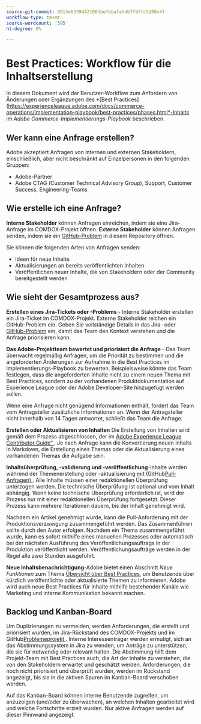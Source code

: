 ```yaml
---
source-git-commit: 8013e6339d42108dbefbbafa5db7f9ffc5288c4f
workflow-type: tm+mt
source-wordcount: '595'
ht-degree: 0%

---
```

# Best Practices: Workflow für die Inhaltserstellung

In diesem Dokument wird der Benutzer-Workflow zum Anfordern von Änderungen oder Ergänzungen des *[Best Practices] (https://experienceleague.adobe.com/docs/commerce-operations/implementation-playbook/best-practices/phases.html*-Inhalts im *Adobe Commerce-Implementierungs-Playbook* beschrieben.

## Wer kann eine Anfrage erstellen?

Adobe akzeptiert Anfragen von internen und externen Stakeholdern, einschließlich, aber nicht beschränkt auf Einzelpersonen in den folgenden Gruppen:

- Adobe-Partner
- Adobe CTAG (Customer Technical Advisory Group), Support, Customer Success, Engineering-Teams

## Wie erstelle ich eine Anfrage?

**Interne Stakeholder** können Anfragen einreichen, indem sie eine Jira-Anfrage im COMDOX-Projekt öffnen. **Externe Stakeholder** können Anfragen senden, indem sie ein [GitHub-Problem](https://github.com/AdobeDocs/commerce-operations.en/issues/new/choose) in diesem Repository öffnen.

Sie können die folgenden Arten von Anfragen senden:

- Ideen für neue Inhalte
- Aktualisierungen an bereits veröffentlichten Inhalten
- Veröffentlichen neuer Inhalte, die von Stakeholdern oder der Community bereitgestellt werden

## Wie sieht der Gesamtprozess aus?


**Erstellen eines Jira-Tickets oder -Problems** - Interne Stakeholder erstellen ein Jira-Ticket im COMDOX-Projekt. Externe Stakeholder reichen ein GitHub-Problem ein. Geben Sie vollständige Details in das Jira- oder [GitHub-Problem](https://github.com/AdobeDocs/commerce-operations.en/issues/new/choose) ein, damit das Team den Kontext verstehen und die Anfrage priorisieren kann.

**Das Adobe-Projektteam bewertet und priorisiert die Anfrage**—Das Team überwacht regelmäßig Anfragen, um die Priorität zu bestimmen und die angeforderten Änderungen zur Aufnahme in die Best Practices im Implementierungs-Playbook zu bewerten. Beispielsweise könnte das Team festlegen, dass die angeforderten Inhalte nicht zu einem neuen Thema mit Best Practices, sondern zu der vorhandenen Produktdokumentation auf Experience League oder der Adobe Developer-Site hinzugefügt werden sollen.

Wenn eine Anfrage nicht genügend Informationen enthält, fordert das Team vom Antragsteller zusätzliche Informationen an. Wenn der Antragsteller nicht innerhalb von 14 Tagen antwortet, schließt das Team die Anfrage.

**Erstellen oder Aktualisieren von Inhalten** Die Erstellung von Inhalten wird gemäß dem Prozess abgeschlossen, der im [Adobe Experience League Contributor Guide“ ](https://experienceleague.adobe.com/docs/contributor/contributor-guide/introduction.html). Je nach Anfrage kann die Konvertierung neuen Inhalts in Markdown, die Erstellung eines Themas oder die Aktualisierung eines vorhandenen Themas die Aufgabe sein.

**Inhaltsüberprüfung, -validierung und -veröffentlichung**-Inhalte werden während der Themenerstellung oder -aktualisierung mit (GitHub[Pull-Anfragen) ](https://experienceleague.adobe.com/docs/contributor/contributor-guide/setup/git-fundamentals.html?lang=en#pull-requests). Alle Inhalte müssen einer redaktionellen Überprüfung unterzogen werden. Die technische Überprüfung ist optional und vom Inhalt abhängig. Wenn keine technische Überprüfung erforderlich ist, wird der Prozess nur mit einer redaktionellen Überprüfung fortgesetzt. Dieser Prozess kann mehrere Iterationen dauern, bis der Inhalt genehmigt wird.

Nachdem ein Artikel genehmigt wurde, kann die Pull-Anforderung mit der Produktionsverzweigung zusammengeführt werden. Das Zusammenführen sollte durch den Autor erfolgen. Nachdem ein Thema zusammengeführt wurde, kann es sofort mithilfe eines manuellen Prozesses oder automatisch bei der nächsten Ausführung des Veröffentlichungsauftrags in der Produktion veröffentlicht werden. Veröffentlichungsaufträge werden in der Regel alle zwei Stunden ausgeführt.

**Neue Inhaltsbenachrichtigung**-Adobe bietet einen Abschnitt *Neue Funktionen* zum Thema [Übersicht über Best Practices](https://experienceleague.adobe.com/docs/commerce-operations/implementation-playbook/best-practices/phases.html?lang=en), um Benutzende über kürzlich veröffentlichte oder aktualisierte Themen zu informieren. Adobe wird auch neue Best Practices für Inhalte mithilfe bestehender Kanäle wie Marketing und interne Kommunikation bekannt machen.

## Backlog und Kanban-Board

Um Duplizierungen zu vermeiden, werden Anforderungen, die erstellt und priorisiert wurden, im Jira-Rückstand des COMDOX-Projekts und im GitHub[Problemeprojekt ](https://github.com/orgs/AdobeDocs/projects/6/views/1). Interne Interessenträger werden ermutigt, sich an das Abstimmungssystem in Jira zu wenden, um Anträge zu unterstützen, die sie für notwendig oder relevant halten. Die Abstimmung hilft dem Projekt-Team mit Best Practices auch, die Art der Inhalte zu verstehen, die von den Stakeholdern erwartet und geschätzt werden. Anforderungen, die noch nicht priorisiert und überprüft wurden, werden im Rückstand angezeigt, bis sie in die aktiven Spuren im Kanban-Board verschoben werden.

Auf das Kanban-Board können interne Benutzende zugreifen, um anzuzeigen (und/oder zu überwachen), an welchen Inhalten gearbeitet wird und welche Fortschritte erzielt wurden. Nur aktive Anfragen werden auf dieser Pinnwand angezeigt.
